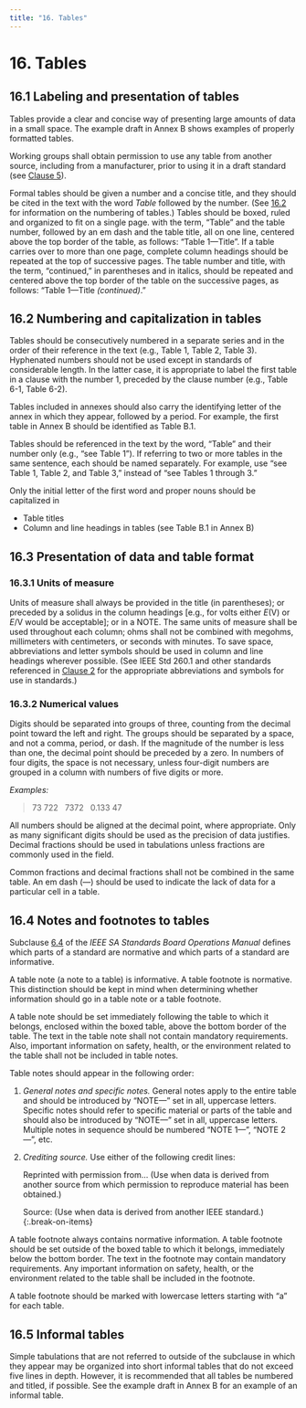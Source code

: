 ```yaml
---
title: "16. Tables"
---
```


# 16. Tables

## 16.1 Labeling and presentation of tables

Tables provide a clear and concise way of presenting large amounts of data in a small space. The example draft in Annex B shows examples of properly formatted tables.

Working groups shall obtain permission to use any table from another source, including from a manufacturer, prior to using it in a draft standard (see [Clause 5](05.html)).

Formal tables should be given a number and a concise title, and they should be cited in the text with the word *Table* followed by the number. (See [16.2](#162-numbering-and-capitalization-in-tables) for information on the numbering of tables.) Tables should be boxed, ruled and organized to fit on a single page. with the term, “Table” and the table number, followed by an em dash and the table title, all on one line, centered above the top border of the table, as follows: “Table 1—Title”. If a table carries over to more than one page, complete column headings should be repeated at the top of successive pages. The table number and title, with the term, “continued,” in parentheses and in italics, should be repeated and centered above the top border of the table on the successive pages, as follows: “Table 1—Title *(continued)*.”

## 16.2 Numbering and capitalization in tables

Tables should be consecutively numbered in a separate series and in the order of their reference in the text (e.g., Table 1, Table 2, Table 3). Hyphenated numbers should not be used except in standards of considerable length. In the latter case, it is appropriate to label the first table in a clause with the number 1, preceded by the clause number (e.g., Table 6-1, Table 6-2).

Tables included in annexes should also carry the identifying letter of the annex in which they appear, followed by a period. For example, the first table in Annex B should be identified as Table B.1.

Tables should be referenced in the text by the word, “Table” and their number only (e.g., “see Table 1”). If referring to two or more tables in the same sentence, each should be named separately. For example, use “see Table 1, Table 2, and Table 3,” instead of “see Tables 1 through 3.”

Only the initial letter of the first word and proper nouns should be capitalized in

* Table titles
* Column and line headings in tables (see Table B.1 in Annex B)

## 16.3 Presentation of data and table format

### 16.3.1 Units of measure

Units of measure shall always be provided in the title (in parentheses); or preceded by a solidus in the column headings [e.g., for volts either *E*(V) or *E*/V would be acceptable]; or in a <span class="allsmallcaps">NOTE</span>. The same units of measure shall be used throughout each column; ohms shall not be combined with megohms, millimeters with centimeters, or seconds with minutes. To save space, abbreviations and letter symbols should be used in column and line headings wherever possible. (See IEEE Std 260.1 and other standards referenced in [Clause 2](02.html) for the appropriate abbreviations and symbols for use in standards.)

### 16.3.2 Numerical values

Digits should be separated into groups of three, counting from the decimal point toward the left and right. The groups should be separated by a space, and not a comma, period, or dash. If the magnitude of the number is less than one, the decimal point should be preceded by a zero. In numbers of four digits, the space is not necessary, unless four-digit numbers are grouped in a column with numbers of five digits or more.

*Examples:*

> 73&nbsp;722&nbsp;&nbsp;&nbsp;7372&nbsp;&nbsp;&nbsp;0.133&nbsp;47

All numbers should be aligned at the decimal point, where appropriate. Only as many significant digits should be used as the precision of data justifies. Decimal fractions should be used in tabulations unless fractions are commonly used in the field.

Common fractions and decimal fractions shall not be combined in the same table. An em dash (—) should be used to indicate the lack of data for a particular cell in a table.

## 16.4 Notes and footnotes to tables

Subclause [6.4](http://standards.ieee.org/develop/policies/opman/sect6.html) of the *IEEE SA Standards Board Operations Manual* defines which parts of a standard are normative and which parts of a standard are informative.

A table note (a note to a table) is informative. A table footnote is normative. This distinction should be kept in mind when determining whether information should go in a table note or a table footnote.

A table note should be set immediately following the table to which it belongs, enclosed within the boxed table, above the bottom border of the table. The text in the table note shall not contain mandatory requirements. Also, important information on safety, health, or the environment related to the table shall not be included in table notes.

Table notes should appear in the following order:

1. *General notes and specific notes.* General notes apply to the entire table and should be introduced by “<span class="allsmallcaps">NOTE</span>—” set in all, uppercase letters. Specific notes should refer to specific material or parts of the table and should also be introduced by “<span class="allsmallcaps">NOTE</span>—” set in all, uppercase letters. Multiple notes in sequence should be numbered “<span class="allsmallcaps">NOTE 1</span>—”, “<span class="allsmallcaps">NOTE 2</span>—”, etc.
2. *Crediting source.* Use either of the following credit lines:

   Reprinted with permission from… (Use when data is derived from another source from which permission to reproduce material has been obtained.)

   Source: (Use when data is derived from another IEEE standard.)
{:.break-on-items}

A table footnote always contains normative information. A table footnote should be set outside of the boxed table to which it belongs, immediately below the bottom border. The text in the footnote may contain mandatory requirements. Any important information on safety, health, or the environment related to the table shall be included in the footnote.

A table footnote should be marked with lowercase letters starting with “a” for each table.

## 16.5 Informal tables

Simple tabulations that are not referred to outside of the subclause in which they appear may be organized into short informal tables that do not exceed five lines in depth. However, it is recommended that all tables be numbered and titled, if possible. See the example draft in Annex B for an example of an informal table.

